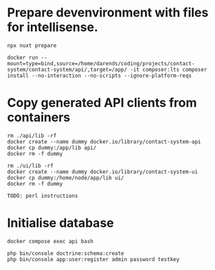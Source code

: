 # Prepare devenvironment with files for intellisense.

```
npx nuxt prepare

docker run --mount=type=bind,source=/home/darends/coding/projects/contact-system/contact-system/api/,target=/app/ -it composer:lts composer install --no-interaction --no-scripts --ignore-platform-reqs
```

# Copy generated API clients from containers

```
rm ./api/lib -rf
docker create --name dummy docker.io/library/contact-system-api
docker cp dummy:/app/lib api/
docker rm -f dummy

rm ./ui/lib -rf
docker create --name dummy docker.io/library/contact-system-ui
docker cp dummy:/home/node/app/lib ui/
docker rm -f dummy

TODO: perl instructions
```

# Initialise database

```
docker compose exec api bash

php bin/console doctrine:schema:create
php bin/console app:user:register admin password testkey
```
